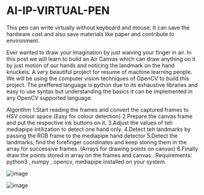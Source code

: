 # AI-IP-VIRTUAL-PEN
This pen can write virtually without keyboard and mouse. It can save the hardware cost and also save materials like paper and contribute to environment.



Ever wanted to draw your imagination by just waiving your finger in air.
In this post we will learn to build an Air Canvas which can draw anything on it by just motion of our hands and noticing the landmark on the hand knuckels.
A very beautiful project for resume of machine learning people. 
We will be using the computer vision techniques of OpenCV to build this project. 
The preffered language is python due to its exhaustive libraries and easy to use syntax but understanding the basics it can be implemented in any OpenCV supported language.





Algorithm
1.Start reading the frames and convert the captured frames to HSV colour space.(Easy for colour detection)
2.Prepare the canvas frame and put the respective ink buttons on it.
3.Adjust the values of teh mediapipe intilization to detect one hand only.
4.Detect teh landmarks by passing the RGB frame to the mediapipe hand detector
5.Detect the landmarks, find the forefinger coordinates and keep storing them in the array for successive frames .(Arrays for drawing points on canvas)
6.Finally draw the points stored in array on the frames and canvas .
Requirements: python3 , numpy , opencv, mediapipe installed on your system.


![image](https://user-images.githubusercontent.com/96643131/227604019-99e8d478-0b4d-449c-9c9e-8579cfac438d.png)

![image](https://user-images.githubusercontent.com/96643131/227604260-89752fc3-018b-4b95-ba5a-59f874bb9d91.png)
